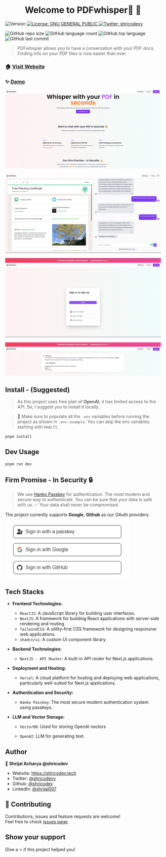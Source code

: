 <h1 align="center">Welcome to PDFwhisper🚀 👋</h1>
<p>
  <img alt="Version" src="https://img.shields.io/badge/version-0.1.0-blue.svg?cacheSeconds=2592000" />
  <a href="#" target="_blank">
    <img alt="License: GNU GENERAL PUBLIC" src="https://img.shields.io/badge/License-GNU GENERAL PUBLIC-yellow.svg" />
  </a>
  <a href="https://twitter.com/shricodevv" target="_blank">
    <img alt="Twitter: shricodevv" src="https://img.shields.io/twitter/follow/shricodevv.svg?style=social" />
  </a>
</p>

![GitHub repo size](https://img.shields.io/github/repo-size/shricodev/pdfwhisper-openai?style=plastic)
![GitHub language count](https://img.shields.io/github/languages/count/shricodev/pdfwhisper-openai?style=plastic)
![GitHub top language](https://img.shields.io/github/languages/top/shricodev/pdfwhisper-openai?style=plastic)
![GitHub last commit](https://img.shields.io/github/last-commit/shricodev/pdfwhisper-openai?color=red&style=plastic)

> PDFwhisper allows you to have a conversation with your PDF docs. Finding info on your PDF files is now easier than ever.

### 🏠 [Visit Website](https://pdfwhisper-openai.vercel.app)

### ✨ [Demo](https://pdfwhisper-openai.vercel.app)

![PDFwhisper HomePage](./public/images/readme-website-homepage.png)

![PDFwhisper Demo](./public/images/readme-pdf-chat.png)

![PDFwhisper Auth](./public/images/readme-auth.png)

![PDFwhisper Pricing Dialog](./public/images/readme-website-pricing-dialog.png)

## Install - (Suggested)

> As this project uses free plan of **OpenAI**, it has limited access to the API. So, I suggest you to install it locally.

> 🔴 Make sure to populate all the `.env` variables before running the project as shown in `.env.example`. You can skip the env variables starting with `KHALTI_`

```sh
pnpm install
```

## Dev Usage

```sh
pnpm run dev
```

## Firm Promise - In Security 🔒

> We use [Hanko Passkey](https://hanko.io) for authentication. The most modern and secure way to authenticate. You can be sure that your data is safe with us. ✅ Your data shall never be compromised.

The project currently supports **Google**, **Github** as our OAuth providers.

![PDFwhisper Login](./public/images/readme-website-oauth-providers.png)

## Tech Stacks

- **Frontend Technologies:**

  - `ReactJS`: A JavaScript library for building user interfaces.
  - `NextJS`: A framework for building React applications with server-side rendering and routing.
  - `TailwindCSS`: A utility-first CSS framework for designing responsive web applications.
  - `shadcn/ui`: A custom UI component library.

- **Backend Technologies:**

  - `NextJS - API Router`: A built-in API router for Next.js applications.

- **Deployment and Hosting:**

  - `Vercel`: A cloud platform for hosting and deploying web applications, particularly well-suited for Next.js applications.

- **Authentication and Security:**

  - `Hanko Passkey`: The most secure modern authentication system using passkeys.

- **LLM and Vector Storage:**

  - `VectorDB`: Used for storing OpenAI vectors

  - `OpenAI`: LLM for generating text.

## Author

👤 **Shrijal Acharya @shricodev**

- Website: https://shricodev.tech
- Twitter: [@shricodevv](https://twitter.com/shricodevv)
- Github: [@shricodev](https://github.com/shricodev)
- LinkedIn: [@shrijal007](https://linkedin.com/in/shrijal007)

## 🤝 Contributing

Contributions, issues and feature requests are welcome!<br />Feel free to check [issues page](https://github.com/shricodev/pdfwhisper-openai/issues).

## Show your support

Give a ⭐️ if this project helped you!
